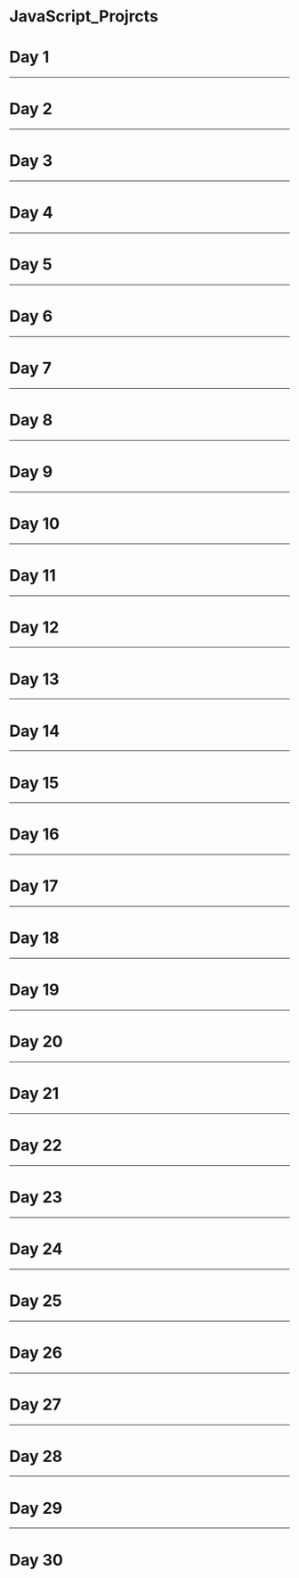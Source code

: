 # JavaScript_Projrcts
<h1>Day 1</h1>
<hr>
<h1>Day 2</h1>
<hr>
<h1>Day 3</h1>
<hr>
<h1>Day 4</h1>
<hr>
<h1>Day 5</h1>
<hr>
<h1>Day 6</h1>
<hr>
<h1>Day 7</h1>
<hr>
<h1>Day 8</h1>
<hr>
<h1>Day 9</h1>
<hr>
<h1>Day 10</h1>
<hr>
<h1>Day 11</h1>
<hr>
<h1>Day 12</h1>
<hr>
<h1>Day 13</h1>
<hr>
<h1>Day 14</h1>
<hr>
<h1>Day 15</h1>
<hr>
<h1>Day 16</h1>
<hr>
<h1>Day 17</h1>
<hr>
<h1>Day 18</h1>
<hr>
<h1>Day 19</h1>
<hr>
<h1>Day 20</h1>
<hr>
<h1>Day 21</h1>
<hr>
<h1>Day 22</h1>
<hr>
<h1>Day 23</h1>
<hr>
<h1>Day 24</h1>
<hr>
<h1>Day 25</h1>
<hr>
<h1>Day 26</h1>
<hr>
<h1>Day 27</h1>
<hr>
<h1>Day 28</h1>
<hr>
<h1>Day 29</h1>
<hr>
<h1>Day 30</h1>
